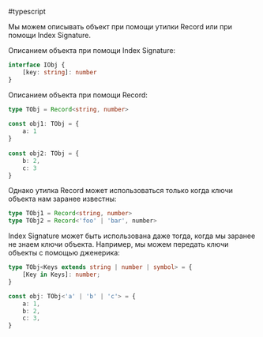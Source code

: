 #typescript

Мы можем описывать объект при помощи утилки Record или при помощи Index Signature.

Описанием объекта при помощи Index Signature:

```ts
interface IObj {  
	[key: string]: number  
}
```

Описанием объекта при помощи Record:

```ts
type TObj = Record<string, number>  
  
const obj1: TObj = {  
	a: 1  
}  
  
const obj2: TObj = {  
	b: 2,  
	c: 3  
}
```

Однако утилка Record может использоваться только когда ключи объекта нам заранее известны:

```ts
type TObj1 = Record<string, number>
type TObj2 = Record<'foo' | 'bar', number>
```

Index Signature может быть использована даже тогда, когда мы заранее не знаем ключи объекта. Например, мы можем передать ключи объекты с помощью дженерика:

```ts
type TObj<Keys extends string | number | symbol> = {
	[Key in Keys]: number;
}

const obj: TObj<'a' | 'b' | 'c'> = {
	a: 1,
	b: 2,
	c: 3,
}
```